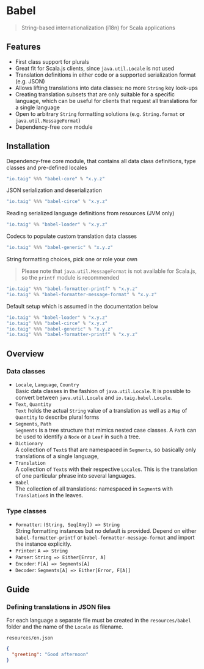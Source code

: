 # Babel

> String-based internationalization (i18n) for Scala applications

## Features

- First class support for plurals
- Great fit for Scala.js clients, since `java.util.Locale` is not used
- Translation definitions in either code or a supported serialization format (e.g. JSON)
- Allows lifting translations into data classes: no more `String` key look-ups
- Creating translation subsets that are only suitable for a specific language, which can be useful for clients that request all translations for a single language 
- Open to arbitrary `String` formatting solutions (e.g. `String.format` or `java.util.MessageFormat`)
- Dependency-free `core` module

## Installation

Dependency-free core module, that contains all data class definitions, type classes and pre-defined locales

```scala
"io.taig" %%% "babel-core" % "x.y.z" 
```
JSON serialization and deserialization

```scala
"io.taig" %%% "babel-circe" % "x.y.z"
```

Reading serialized language definitions from resources (JVM only)

```scala
"io.taig" %% "babel-loader" % "x.y.z"
```

Codecs to populate custom translation data classes

```scala
"io.taig" %%% "babel-generic" % "x.y.z"
```

String formatting choices, pick one or role your own

> Please note that `java.util.MessageFormat` is not available for Scala.js, so the `printf` module is recommended

```scala
"io.taig" %%% "babel-formatter-printf" % "x.y.z"
"io.taig" %% "babel-formatter-message-format" % "x.y.z"
```

Default setup which is assumed in the documentation below

```scala
"io.taig" %% "babel-loader" % "x.y.z"
"io.taig" %%% "babel-circe" % "x.y.z"
"io.taig" %%% "babel-generic" % "x.y.z"
"io.taig" %%% "babel-formatter-printf" % "x.y.z"
```

## Overview

### Data classes

- `Locale`, `Language`, `Country`  
Basic data classes in the fashion of `java.util.Locale`. It is possible to convert between `java.util.Locale` and `io.taig.babel.Locale`.
- `Text`, `Quantity`  
`Text` holds the actual `String` value of a translation as well as a `Map` of `Quantity` to describe plural forms
- `Segments`, `Path`  
`Segments` is a tree structure that mimics nested case classes. A `Path` can be used to identify a `Node` or a `Leaf` in such a tree.
- `Dictionary`  
A collection of `Text`s that are namespaced in `Segments`, so basically only translations of a single language,
- `Translation`  
A collection of `Text`s with their respective `Locale`s. This is the translation of one particular phrase into several languages.
- `Babel`  
The collection of all translations: namespaced in `Segment`s with `Translation`s in the leaves.

### Type classes

- `Formatter`: `(String, Seq[Any]) => String`  
String formatting instances but no default is provided. Depend on either `babel-formatter-printf` or `babel-formatter-message-format` and import the instance explicitly.
- `Printer`: `A => String`
- `Parser`: `String => Either[Error, A]`  
- `Encoder`: `F[A] => Segments[A]`  
- `Decoder`: `Segments[A] => Either[Error, F[A]]`  

## Guide

### Defining translations in JSON files

For each language a separate file must be created in the `resources/babel` folder and the name of the `Locale` as filename.

`resources/en.json`

```json
{
  "greeting": "Good afternoon"
}
```
